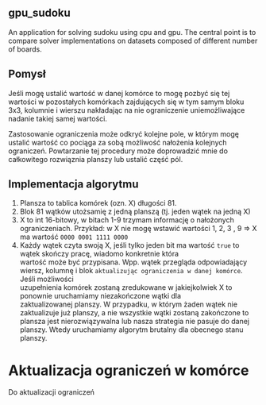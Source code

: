 ## gpu_sudoku
An application for solving sudoku using cpu and gpu. The central point is to compare solver implementations on datasets composed of different number of boards.

## Pomysł
Jeśli mogę ustalić wartość w danej komórce to mogę pozbyć się tej wartości w pozostałych komórkach zajdujących się
w tym samym bloku 3x3, kolumnie i wierszu nakładając na nie ograniczenie uniemożliwające nadanie takiej samej wartości.

Zastosowanie ograniczenia może odkryć kolejne pole, w którym mogę ustalić wartość co pociąga za sobą możliwość 
nałożenia kolejnych ograniczeń. Powtarzanie tej procedury może doprowadzić mnie do całkowitego rozwiąznia planszy lub ustalić 
część pól.

## Implementacja algorytmu
1) Plansza to tablica komórek (ozn. X) długości 81.
2) Blok 81 wątków utożsamię z jedną planszą (tj. jeden wątek na jedną X)
3) X to int 16-bitowy, w bitach 1-9 trzymam informację o nałożonych ograniczeniach.
   Przykład:
     w X nie mogę wstawić wartości 1, 2, 3 , 9 => X ma wartość `0000 0001 1111 0000`
4) Każdy wątek czyta swoją X, jeśli tylko jeden bit ma wartość `true` to wątek skończy pracę, wiadomo konkretnie która   
   wartość może być przypisana.
   Wpp. wątek przegląda odpowiadający wiersz, kolumnę i blok `aktualizując ograniczenia w danej komórce`. Jeśli możliwości    
   uzupełnienia komórek zostaną zredukowane w jakiejkolwiek X to ponownie uruchamiamy niezakończone wątki dla    
   zaktualizowanej planszy.
   W przypadku, w którym żaden wątek nie zaktualizuje już planszy, a nie wszystkie wątki zostaną zakończone to plansza jest
   nierozwiązywalna lub nasza strategia nie pasuje do danej planszy. Wtedy uruchamiamy algorytm brutalny dla obecnego stanu
   planszy.

# Aktualizacja ograniczeń w komórce
Do aktualizacji ograniczeń
